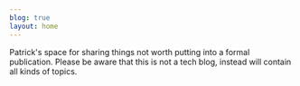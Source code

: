 ```yaml
---  
blog: true  
layout: home  
---  
```

  
Patrick's space for sharing things not worth putting into a formal publication.  Please be aware that this is not a tech blog, instead will contain all kinds of topics.  
  
